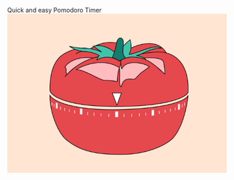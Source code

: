 Quick and easy Pomodoro Timer
![alt text](https://github.com/444jamin/pomodoro/blob/main/pomodoro.png)

